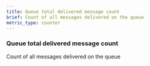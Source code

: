 ```yaml
---
title: Queue total delivered message count
brief: Count of all messages delivered on the queue
metric_type: counter
---
```

### Queue total delivered message count

Count of all messages delivered on the queue

